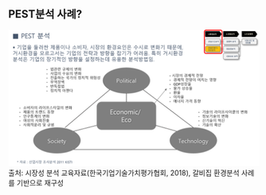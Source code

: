 ## PEST분석 사례?

![음식점 산업의 PEST 분석 사례](images/Q9_2_3.png)
출처: 시장성 분석 교육자료(한국기업기술가치평가협회, 2018), 갈비집 환경분석 사례를 기반으로 재구성
